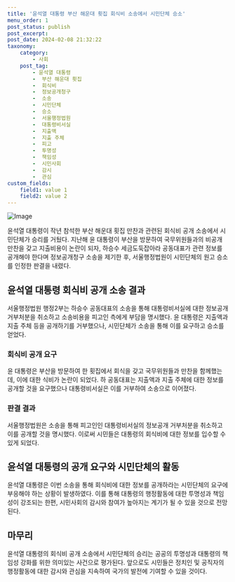 ```yaml
---
title: '윤석열 대통령 부산 해운대 횟집 회식비 소송에서 시민단체 승소'
menu_order: 1
post_status: publish
post_excerpt: 
post_date: 2024-02-08 21:32:22
taxonomy:
    category:
        - 사회
    post_tag:
        - 윤석열 대통령
        -  부산 해운대 횟집
        -  회식비
        -  정보공개청구
        -  소송
        -  시민단체
        -  승소
        -  서울행정법원
        -  대통령비서실
        -  지출액
        -  지출 주체
        -  피고
        -  투명성
        -  책임성
        -  시민사회
        -  감시
        -  관심
custom_fields:
    field1: value 1
    field2: value 2
---
```


![Image](https://imgnews.pstatic.net/image/014/2024/02/08/0005140545_001_20240208171311102.jpg?type=w647)

윤석열 대통령이 작년 참석한 부산 해운대 횟집 만찬과 관련된 회식비 공개 소송에서 시민단체가 승리를 거뒀다. 지난해 윤 대통령이 부산을 방문하여 국무위원들과의 비공개 만찬을 갖고 지출비용이 논란이 되자, 하승수 세금도둑잡아라 공동대표가 관련 정보를 공개해야 한다며 정보공개청구 소송을 제기한 후, 서울행정법원이 시민단체의 원고 승소를 인정한 판결을 내렸다.
## 윤석열 대통령 회식비 공개 소송 결과
서울행정법원 행정2부는 하승수 공동대표의 소송을 통해 대통령비서실에 대한 정보공개 거부처분을 취소하고 소송비용을 피고인 측에게 부담을 명시했다. 윤 대통령은 지출액과 지출 주체 등을 공개하기를 거부했으나, 시민단체가 소송을 통해 이를 요구하고 승소를 얻었다.
### 회식비 공개 요구
윤 대통령은 부산을 방문하여 한 횟집에서 회식을 갖고 국무위원들과 만찬을 함께했는데, 이에 대한 식비가 논란이 되었다. 하 공동대표는 지출액과 지출 주체에 대한 정보를 공개할 것을 요구했으나 대통령비서실은 이를 거부하여 소송으로 이어졌다.
### 판결 결과
서울행정법원은 소송을 통해 피고인인 대통령비서실의 정보공개 거부처분을 취소하고 이를 공개할 것을 명시했다. 이로써 시민들은 대통령의 회식비에 대한 정보를 입수할 수 있게 되었다.
## 윤석열 대통령의 공개 요구와 시민단체의 활동
윤석열 대통령은 이번 소송을 통해 회식비에 대한 정보를 공개하라는 시민단체의 요구에 부응해야 하는 상황이 발생하였다. 이를 통해 대통령의 행정활동에 대한 투명성과 책임성이 강조되는 한편, 시민사회의 감시와 참여가 높아지는 계기가 될 수 있을 것으로 전망된다.
## 마무리
윤석열 대통령의 회식비 공개 소송에서 시민단체의 승리는 공공의 투명성과 대통령의 책임성 강화를 위한 의미있는 사건으로 평가된다. 앞으로도 시민들은 정치인 및 공직자의 행정활동에 대한 감시와 관심을 지속하여 국가의 발전에 기여할 수 있을 것이다.
